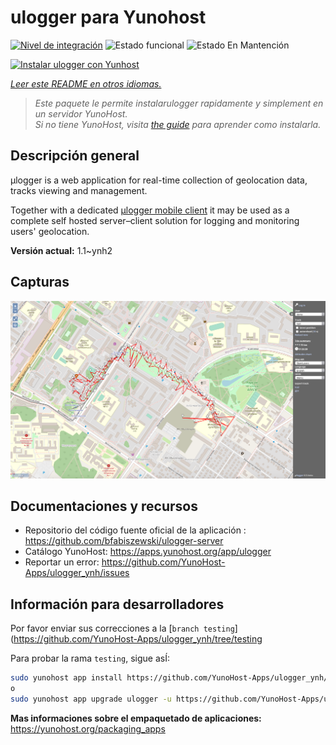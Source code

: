 <!--
Este archivo README esta generado automaticamente<https://github.com/YunoHost/apps/tree/master/tools/readme_generator>
No se debe editar a mano.
-->

# ulogger para Yunohost

[![Nivel de integración](https://dash.yunohost.org/integration/ulogger.svg)](https://dash.yunohost.org/appci/app/ulogger) ![Estado funcional](https://ci-apps.yunohost.org/ci/badges/ulogger.status.svg) ![Estado En Mantención](https://ci-apps.yunohost.org/ci/badges/ulogger.maintain.svg)

[![Instalar ulogger con Yunhost](https://install-app.yunohost.org/install-with-yunohost.svg)](https://install-app.yunohost.org/?app=ulogger)

*[Leer este README en otros idiomas.](./ALL_README.md)*

> *Este paquete le permite instalarulogger rapidamente y simplement en un servidor YunoHost.*  
> *Si no tiene YunoHost, visita [the guide](https://yunohost.org/install) para aprender como instalarla.*

## Descripción general

μlogger is a web application for real-time collection of geolocation data, tracks viewing and management. 

Together with a dedicated [μlogger mobile client](https://github.com/bfabiszewski/ulogger-android) it may be used as a complete self hosted server–client solution for logging and monitoring users' geolocation.


**Versión actual:** 1.1~ynh2

## Capturas

![Captura de ulogger](./doc/screenshots/screenshot.png)

## Documentaciones y recursos

- Repositorio del código fuente oficial de la aplicación : <https://github.com/bfabiszewski/ulogger-server>
- Catálogo YunoHost: <https://apps.yunohost.org/app/ulogger>
- Reportar un error: <https://github.com/YunoHost-Apps/ulogger_ynh/issues>

## Información para desarrolladores

Por favor enviar sus correcciones a la [`branch testing`](https://github.com/YunoHost-Apps/ulogger_ynh/tree/testing

Para probar la rama `testing`, sigue asÍ:

```bash
sudo yunohost app install https://github.com/YunoHost-Apps/ulogger_ynh/tree/testing --debug
o
sudo yunohost app upgrade ulogger -u https://github.com/YunoHost-Apps/ulogger_ynh/tree/testing --debug
```

**Mas informaciones sobre el empaquetado de aplicaciones:** <https://yunohost.org/packaging_apps>
